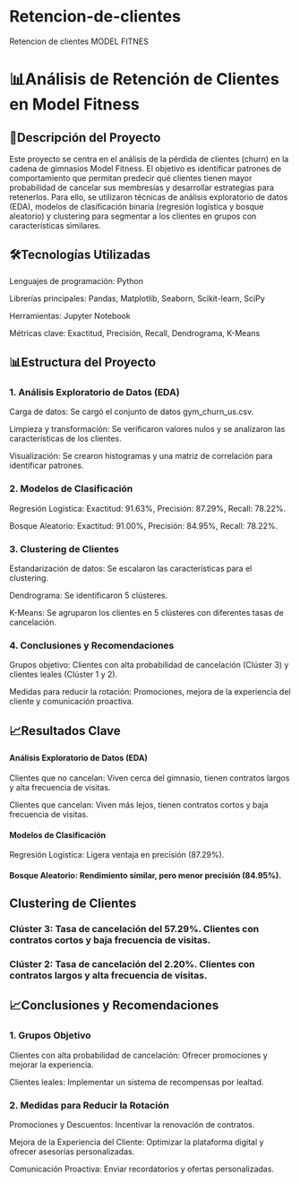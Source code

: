 # Retencion-de-clientes
Retencion de clientes MODEL FITNES
# 📊Análisis de Retención de Clientes en Model Fitness


## 📌Descripción del Proyecto
Este proyecto se centra en el análisis de la pérdida de clientes (churn) en la cadena de gimnasios Model Fitness. El objetivo es identificar patrones de comportamiento que permitan predecir qué clientes tienen mayor probabilidad de cancelar sus membresías y desarrollar estrategias para retenerlos. Para ello, se utilizaron técnicas de análisis exploratorio de datos (EDA), modelos de clasificación binaria (regresión logística y bosque aleatorio) y clustering para segmentar a los clientes en grupos con características similares.

## 🛠Tecnologías Utilizadas
Lenguajes de programación: Python

Librerías principales: Pandas, Matplotlib, Seaborn, Scikit-learn, SciPy

Herramientas: Jupyter Notebook

Métricas clave: Exactitud, Precisión, Recall, Dendrograma, K-Means

## 📊Estructura del Proyecto
### 1. Análisis Exploratorio de Datos (EDA)
Carga de datos: Se cargó el conjunto de datos gym_churn_us.csv.

Limpieza y transformación: Se verificaron valores nulos y se analizaron las características de los clientes.

Visualización: Se crearon histogramas y una matriz de correlación para identificar patrones.

### 2. Modelos de Clasificación
Regresión Logística: Exactitud: 91.63%, Precisión: 87.29%, Recall: 78.22%.

Bosque Aleatorio: Exactitud: 91.00%, Precisión: 84.95%, Recall: 78.22%.

### 3. Clustering de Clientes
Estandarización de datos: Se escalaron las características para el clustering.

Dendrograma: Se identificaron 5 clústeres.

K-Means: Se agruparon los clientes en 5 clústeres con diferentes tasas de cancelación.

### 4. Conclusiones y Recomendaciones
Grupos objetivo: Clientes con alta probabilidad de cancelación (Clúster 3) y clientes leales (Clúster 1 y 2).

Medidas para reducir la rotación: Promociones, mejora de la experiencia del cliente y comunicación proactiva.

## 📈Resultados Clave
#### Análisis Exploratorio de Datos (EDA)
Clientes que no cancelan: Viven cerca del gimnasio, tienen contratos largos y alta frecuencia de visitas.

Clientes que cancelan: Viven más lejos, tienen contratos cortos y baja frecuencia de visitas.

#### Modelos de Clasificación
Regresión Logística: Ligera ventaja en precisión (87.29%).

#### Bosque Aleatorio: Rendimiento similar, pero menor precisión (84.95%).

## Clustering de Clientes
### Clúster 3: Tasa de cancelación del 57.29%. Clientes con contratos cortos y baja frecuencia de visitas.

### Clúster 2: Tasa de cancelación del 2.20%. Clientes con contratos largos y alta frecuencia de visitas.

## 📈Conclusiones y Recomendaciones
### 1. Grupos Objetivo
Clientes con alta probabilidad de cancelación: Ofrecer promociones y mejorar la experiencia.

Clientes leales: Implementar un sistema de recompensas por lealtad.

### 2. Medidas para Reducir la Rotación
Promociones y Descuentos: Incentivar la renovación de contratos.

Mejora de la Experiencia del Cliente: Optimizar la plataforma digital y ofrecer asesorías personalizadas.

Comunicación Proactiva: Enviar recordatorios y ofertas personalizadas.
